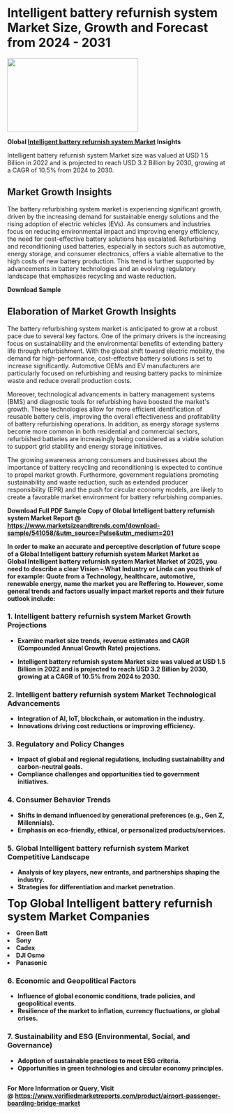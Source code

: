 <H1>Intelligent battery refurnish system Market Size, Growth and Forecast from 2024 - 2031</H1><img class="aligncenter size-medium wp-image-584254" src="https://thirdeyenews.in/wp-content/uploads/2024/09/Global-Market-Research-300x168.jpeg" alt="" width="300" height="168" /><p><strong>Global&nbsp;<a href="https://www.marketsizeandtrends.com/download-sample/541058/&amp;utm_source=Pulse&amp;utm_medium=201">Intelligent battery refurnish system Market</a> Insights</strong></p><p>Intelligent battery refurnish system Market size was valued at USD 1.5 Billion in 2022 and is projected to reach USD 3.2 Billion by 2030, growing at a CAGR of 10.5% from 2024 to 2030.</p><p><h2>Market Growth Insights</h2> <p>The battery refurbishing system market is experiencing significant growth, driven by the increasing demand for sustainable energy solutions and the rising adoption of electric vehicles (EVs). As consumers and industries focus on reducing environmental impact and improving energy efficiency, the need for cost-effective battery solutions has escalated. Refurbishing and reconditioning used batteries, especially in sectors such as automotive, energy storage, and consumer electronics, offers a viable alternative to the high costs of new battery production. This trend is further supported by advancements in battery technologies and an evolving regulatory landscape that emphasizes recycling and waste reduction.</p> <p><strong>Download Sample</strong></p> <h2>Elaboration of Market Growth Insights</h2> <p>The battery refurbishing system market is anticipated to grow at a robust pace due to several key factors. One of the primary drivers is the increasing focus on sustainability and the environmental benefits of extending battery life through refurbishment. With the global shift toward electric mobility, the demand for high-performance, cost-effective battery solutions is set to increase significantly. Automotive OEMs and EV manufacturers are particularly focused on refurbishing and reusing battery packs to minimize waste and reduce overall production costs.</p> <p>Moreover, technological advancements in battery management systems (BMS) and diagnostic tools for refurbishing have boosted the market's growth. These technologies allow for more efficient identification of reusable battery cells, improving the overall effectiveness and profitability of battery refurbishing operations. In addition, as energy storage systems become more common in both residential and commercial sectors, refurbished batteries are increasingly being considered as a viable solution to support grid stability and energy storage initiatives.</p> <p>The growing awareness among consumers and businesses about the importance of battery recycling and reconditioning is expected to continue to propel market growth. Furthermore, government regulations promoting sustainability and waste reduction, such as extended producer responsibility (EPR) and the push for circular economy models, are likely to create a favorable market environment for battery refurbishing companies.</p> <p><strong></p><p><span class=""><strong>Download Full PDF Sample Copy of Global Intelligent battery refurnish system Market Report</strong> @ <a href="https://www.marketsizeandtrends.com/download-sample/541058/&amp;utm_source=Pulse&amp;utm_medium=201" target="_blank">https://www.marketsizeandtrends.com/download-sample/541058/&amp;utm_source=Pulse&amp;utm_medium=201</a></span></p><p>In order to make an accurate and perceptive description of future scope of a Global&nbsp;Intelligent battery refurnish system Market Market as Global&nbsp;Intelligent battery refurnish system Market Market of 2025, you need to describe a clear Vision &ndash; What Industry or Linda can you think of for example: Quote from a Technology, healthcare, automotive, renewable energy, name the market you are Reffering to. However, some general trends and factors usually impact market reports and their future outlook include:</p><h3>1.&nbsp;<strong>Intelligent battery refurnish system Market Growth Projections</strong></h3><ul><li>Examine market size trends, revenue estimates and CAGR (Compounded Annual Growth Rate) projections.</li><li><p>Intelligent battery refurnish system Market size was valued at USD 1.5 Billion in 2022 and is projected to reach USD 3.2 Billion by 2030, growing at a CAGR of 10.5% from 2024 to 2030.</p></li></ul><h3>2.&nbsp;<strong>Intelligent battery refurnish system Market Technological Advancements</strong></h3><ul><li>Integration of AI, IoT, blockchain, or automation in the industry.</li><li>Innovations driving cost reductions or improving efficiency.</li></ul><h3>3.&nbsp;<strong>Regulatory and Policy Changes</strong></h3><ul><li>Impact of global and regional regulations, including sustainability and carbon-neutral goals.</li><li>Compliance challenges and opportunities tied to government initiatives.</li></ul><h3>4.&nbsp;<strong>Consumer Behavior Trends</strong></h3><ul><li>Shifts in demand influenced by generational preferences (e.g., Gen Z, Millennials).</li><li>Emphasis on eco-friendly, ethical, or personalized products/services.</li></ul><h3>5.&nbsp;<strong>Global Intelligent battery refurnish system Market Competitive Landscape</strong></h3><ul><li>Analysis of key players, new entrants, and partnerships shaping the industry.</li><li>Strategies for differentiation and market penetration.</li></ul><p data-pm-slice="1 1 []"><span style="color: inherit; font-family: inherit; font-size: 25px;">Top Global Intelligent battery refurnish system Market Companies</span></p><div class="" data-test-id=""><p><li>Green Batt</li><li> Sony</li><li> Cadex</li><li> DJI Osmo</li><li> Panasonic</li></p></div><h3>6.&nbsp;<strong>Economic and Geopolitical Factors</strong></h3><ul><li>Influence of global economic conditions, trade policies, and geopolitical events.</li><li>Resilience of the market to inflation, currency fluctuations, or global crises.</li></ul><h3>7.&nbsp;<strong>Sustainability and ESG (Environmental, Social, and Governance)</strong></h3><ul><li>Adoption of sustainable practices to meet ESG criteria.</li><li>Opportunities in green technologies and circular economy principles.</li></ul><h2><strong style="font-size: 14px;">For More Information or Query, Visit @&nbsp;</strong><a style="background-color: #ffffff; font-size: 14px;" href="https://www.marketsizeandtrends.com/report/intelligent-battery-refurnish-system-market/" target="_blank">https://www.verifiedmarketreports.com/product/airport-passenger-boarding-bridge-market</a></h2>

